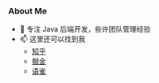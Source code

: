 ### About Me
- 🌱 专注 Java 后端开发，些许团队管理经验
- 📫 这里还可以找到我
  - [知乎](https://www.zhihu.com/people/liu-jia-nan-90)
  - [掘金](https://juejin.cn/user/1926000099731447/posts)
  - [语雀](https://www.yuque.com/plusman/zaq57o/ufqf2r)


<!--
**plusmancn/plusmancn** is a ✨ _special_ ✨ repository because its `README.md` (this file) appears on your GitHub profile.

Here are some ideas to get you started:

- 🔭 I’m currently working on ...
- 🌱 I’m currently learning ...
- 👯 I’m looking to collaborate on ...
- 🤔 I’m looking for help with ...
- 💬 Ask me about ...
- 📫 How to reach me: ...
- 😄 Pronouns: ...
- ⚡ Fun fact: ...
-->
